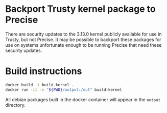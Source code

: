 # Backport Trusty kernel package to Precise

There are security updates to the 3.13.0 kernel publicly available for use in Trusty, but not Precise.  It may be possible to backport these packages for use on systems unfortunate enough to be running Precise that need these security updates.

# Build instructions

```sh
docker build -t build-kernel .
docker run -it -v "${PWD}/output:/out" build-kernel
```

All debian packages built in the docker container will appear in the `output` directory.
